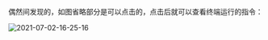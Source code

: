 偶然间发现的，如图省略部分是可以点击的，点击后就可以查看终端运行的指令：

![2021-07-02-16-25-16](https://junjie2018sz.oss-cn-shenzhen.aliyuncs.com/images/2021-07-02-16-25-16.png)

